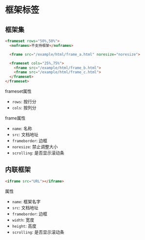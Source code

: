 # 框架标签

## 框架集

```html
<frameset rows="50%,50%">
  <noframes>不支持框架</noframes>

  <frame src="/example/html/frame_a.html" noresize="noresize">

  <frameset cols="25%,75%">
    <frame src="/example/html/frame_b.html">
    <frame src="/example/html/frame_c.html">
  </frameset>
</frameset>
```

frameset属性

* `rows`: 按行分
* `cols`: 按列分

frame属性

* `name`: 名称
* `src`: 文档地址
* `frameborder`: 边框
* `noresize`: 禁止调整大小
* `scrolling`: 是否显示滚动条

## 内联框架

```html
<iframe src="URL"></iframe>
```

属性

* `name`: 框架名字
* `src`: 文档地址
* `frameborder`: 边框
* `width`: 宽度
* `height`: 高度
* `scrolling`: 是否显示滚动条